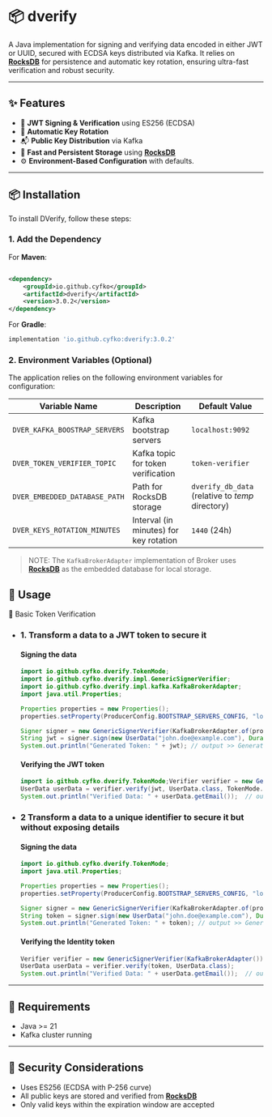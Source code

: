 # 📦 dverify

A Java implementation for signing and verifying data encoded in either JWT or UUID, secured with ECDSA keys distributed via Kafka. It relies on **[RocksDB](https://rocksdb.org/)** for persistence and automatic key rotation, ensuring ultra-fast verification and robust security.

---

## ✨ Features

- 🔐 **JWT Signing & Verification** using ES256 (ECDSA)
- 🔁 **Automatic Key Rotation**
- 📬 **Public Key Distribution** via Kafka
- 🧠 **Fast and Persistent Storage** using **[RocksDB](https://rocksdb.org/)**
- ⚙️ **Environment-Based Configuration** with defaults.

---

## 📦 Installation

To install DVerify, follow these steps:

### 1. Add the Dependency

For **Maven**:

```xml

<dependency>
    <groupId>io.github.cyfko</groupId>
    <artifactId>dverify</artifactId>
    <version>3.0.2</version>
</dependency>
```

For **Gradle**:
```gradle
implementation 'io.github.cyfko:dverify:3.0.2'
```

### 2. Environment Variables (Optional)

The application relies on the following environment variables for configuration:

| Variable Name                     | Description                             | Default Value                                    |
|-----------------------------------|-----------------------------------------|--------------------------------------------------|
| `DVER_KAFKA_BOOSTRAP_SERVERS`     | Kafka bootstrap servers                 | `localhost:9092`                                 |
| `DVER_TOKEN_VERIFIER_TOPIC`       | Kafka topic for token verification      | `token-verifier`                                 |
| `DVER_EMBEDDED_DATABASE_PATH`     | Path for RocksDB storage                | `dverify_db_data` (relative to _temp_ directory) |
| `DVER_KEYS_ROTATION_MINUTES`      | Interval (in minutes) for key rotation  | `1440` (24h)                                     |

> NOTE: The `KafkaBrokerAdapter` implementation of Broker uses **[RocksDB](https://rocksdb.org/)** as the embedded database for local storage.

## 🚀 Usage

🔑 Basic Token Verification

- ### 1. Transform a data to a JWT token to secure it
  #### Signing the data

    ```java
    import io.github.cyfko.dverify.TokenMode;
    import io.github.cyfko.dverify.impl.GenericSignerVerifier;
    import io.github.cyfko.dverify.impl.kafka.KafkaBrokerAdapter;
    import java.util.Properties;
    
    Properties properties = new Properties();
    properties.setProperty(ProducerConfig.BOOTSTRAP_SERVERS_CONFIG, "localhost:9092");
    
    Signer signer = new GenericSignerVerifier(KafkaBrokerAdapter.of(properties));
    String jwt = signer.sign(new UserData("john.doe@example.com"), Duration.ofHours(2), TokenMode.jwt);
    System.out.println("Generated Token: " + jwt); // output >> Generated Token: <JWT>
    ```

  #### Verifying the JWT token
    ```java
    import io.github.cyfko.dverify.TokenMode;Verifier verifier = new GenericSignerVerifier(KafkaBrokerAdapter()); // KafkaBrokerAdapter constructed with default properties
    UserData userData = verifier.verify(jwt, UserData.class, TokenMode.jwt);
    System.out.println("Verified Data: " + userData.getEmail());  // output >> Verified Data: john.doe@example.com
    ```
- ### 2 Transform a data to a unique identifier to secure it but without exposing details
  #### Signing the data

    ```java
    import io.github.cyfko.dverify.TokenMode;
    import java.util.Properties;
    
    Properties properties = new Properties();
    properties.setProperty(ProducerConfig.BOOTSTRAP_SERVERS_CONFIG, "localhost:9092");
    
    Signer signer = new GenericSignerVerifier(KafkaBrokerAdapter.of(properties));
    String token = signer.sign(new UserData("john.doe@example.com"), Duration.ofHours(2), TokenMode.uuid);
    System.out.println("Generated Token: " + token); // output >> Generated Token: <UUID>
    ```

  #### Verifying the Identity token
    ```java
    Verifier verifier = new GenericSignerVerifier(KafkaBrokerAdapter());
    UserData userData = verifier.verify(token, UserData.class);
    System.out.println("Verified Data: " + userData.getEmail());  // output >> Verified Data: john.doe@example.com
    ```

---

## 📌 Requirements

- Java >= 21
- Kafka cluster running

---

## 🔐 Security Considerations

- Uses ES256 (ECDSA with P-256 curve)
- All public keys are stored and verified from **[RocksDB](https://rocksdb.org/)**
- Only valid keys within the expiration window are accepted
